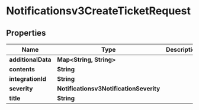 

# Notificationsv3CreateTicketRequest


## Properties

| Name | Type | Description | Notes |
|------------ | ------------- | ------------- | -------------|
|**additionalData** | **Map&lt;String, String&gt;** |  |  [optional] |
|**contents** | **String** |  |  [optional] |
|**integrationId** | **String** |  |  [optional] |
|**severity** | **Notificationsv3NotificationSeverity** |  |  [optional] |
|**title** | **String** |  |  [optional] |




